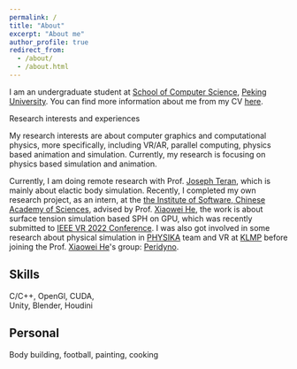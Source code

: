 ```yaml
---
permalink: /
title: "About"
excerpt: "About me"
author_profile: true
redirect_from: 
  - /about/
  - /about.html
---
```



I am an undergraduate student at [School of Computer Science](https://cs.pku.edu.cn/), [Peking University](https://www.pku.edu.cn/). You can find more information about me from my CV [here](http://nurshat317.github.io/files/CV.pdf).

Research interests and experiences

My research interests are about computer graphics and computational physics, more specifically, including VR/AR, parallel computing, physics based animation and simulation. Currently, my research is focusing on physics based simulation and animation.

Currently, I am doing remote research with Prof. [Joseph Teran](https://www.math.ucla.edu/~jteran/), which is mainly about elactic body simulation. Recently, I completed my own research project, as an intern, at the [the Institute of Software, Chinese Academy of Sciences](http://www.iscas.ac.cn/), advised by Prof. [Xiaowei He](https://peridynamics.com/index.html), the work is about surface tension simulation based SPH on GPU, which was recently submitted to [IEEE VR 2022 Conference](https://ieeevr.org/2022/). I was also got involved in some research about physical simulation in [PHYSIKA](https://github.com/PhysikaTeam/PhysIKA) team and VR at [KLMP](http://www.klmp.pku.edu.cn/) before joining the Prof. [Xiaowei He](https://peridynamics.com/index.html)'s group: [Peridyno](https://github.com/peridyno/peridyno).  
 
Skills
------
C/C++, OpenGl, CUDA,  
Unity, Blender, Houdini

Personal
------
Body building, football, painting, cooking





